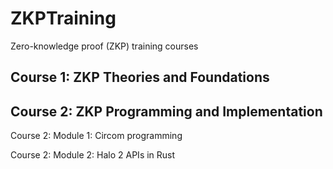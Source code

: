 # ZKPTraining
Zero-knowledge proof (ZKP) training courses


## Course 1: ZKP Theories and Foundations

## Course 2: ZKP Programming and Implementation

Course 2: Module 1: Circom programming
   
Course 2: Module 2: Halo 2 APIs in Rust
